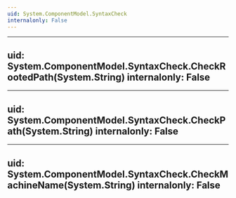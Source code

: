 ```yaml
---
uid: System.ComponentModel.SyntaxCheck
internalonly: False
---
```


---
uid: System.ComponentModel.SyntaxCheck.CheckRootedPath(System.String)
internalonly: False
---

---
uid: System.ComponentModel.SyntaxCheck.CheckPath(System.String)
internalonly: False
---

---
uid: System.ComponentModel.SyntaxCheck.CheckMachineName(System.String)
internalonly: False
---
